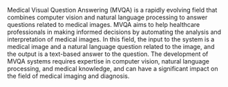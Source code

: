 Medical Visual Question Answering (MVQA) is a rapidly evolving field that combines computer vision and natural language processing to answer questions related to medical images. 
MVQA aims to help healthcare professionals in making informed decisions by automating the analysis and interpretation of medical images. 
In this field, the input to the system is a medical image and a natural language question related to the image, and the output is a text-based answer to the question. 
The development of MVQA systems requires expertise in computer vision, natural language processing, and medical knowledge, and can have a significant impact on the field of medical imaging and diagnosis. 
